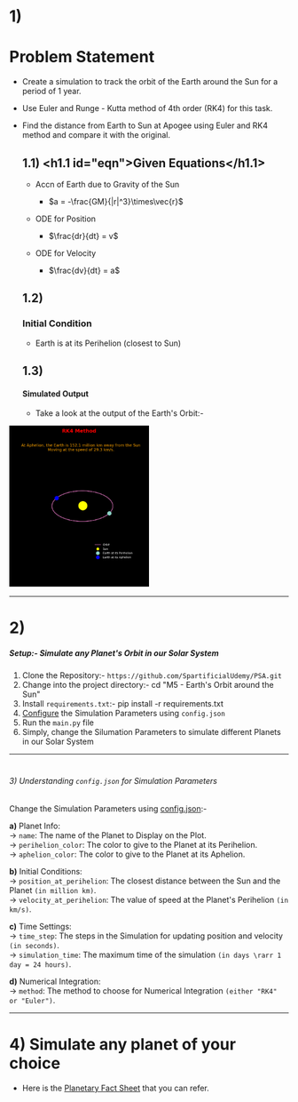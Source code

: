 # 1) <h1 id="ps">Problem Statement</h1>

* Create a simulation to track the orbit of the Earth around the Sun for a period of 1 year.
* Use Euler and Runge - Kutta method of 4th order (RK4) for this task.
* Find the distance from Earth to Sun at Apogee using Euler and RK4 method and compare it with the original.

   ## 1.1) <h1.1 id="eqn">Given Equations</h1.1>

   * Accn of Earth due to Gravity of the Sun 
       * $a = -\frac{GM}{|r|^3}\times\vec{r}$
   
   * ODE for Position
       * $\frac{dr}{dt} = v$ 
   
   * ODE for Velocity
      * $\frac{dv}{dt} = a$
   
   ## 1.2) <h3 id ='perihelion'>Initial Condition</h3>
   * Earth is at its Perihelion (closest to Sun)
   
   ## 1.3) <h4 id='earth_output'>Simulated Output</h4>
   * Take a look at the output of the Earth's Orbit:-
<img src="earth_orbit.png" alt="Orbit of the Earth" width=50%>


---

# 2) <h5 id='setup'>Setup:- Simulate any Planet's Orbit in our Solar System</h5>
1. Clone the Repository:- `https://github.com/SpartificialUdemy/PSA.git`
2. Change into the project directory:- cd "M5 - Earth's Orbit around the Sun"
4. Install `requirements.txt`:- pip install -r requirements.txt
5. <a href="#useage">Configure</a> the Simulation Parameters using `config.json`
6. Run the `main.py` file
7. Simply, change the Silumation Parameters to simulate different Planets in our Solar System

---

# <h6 id='useage'>3) Understanding `config.json` for Simulation Parameters</h6>
Change the Simulation Parameters using [config.json](https://github.com/SpartificialUdemy/PSA/blob/main/M5%20-%20Earth's%20Orbit%20around%20the%20Sun/config.json):- 

   **a)** Planet Info:                                              
      → `name`: The name of the Planet to Display on the Plot.                      
      → `perihelion_color`: The color to give to the Planet at its Perihelion.                   
      → `aphelion_color`: The color to give to the Planet at its Aphelion.                  
                                 
   **b)** Initial Conditions:                                                                             
      → `position_at_perihelion`: The closest distance between the Sun and the Planet `(in million km)`.                                                                                       
      → `velocity_at_perihelion`: The value of speed at the Planet's Perihelion `(in km/s)`.                 
                          
   **c)** Time Settings:                                                                             
      → `time_step`: The steps in the Simulation for updating position and velocity `(in seconds)`.      
      → `simulation_time`: The maximum time of the simulation `(in days \rarr 1 day = 24 hours)`.      
                               
   **d)** Numerical Integration:                                                              
      → `method`: The method to choose for Numerical Integration `(either "RK4" or "Euler")`.      

---

# 4) <h7 id='sheet'>Simulate any planet of your choice</h7>
* Here is the [Planetary Fact Sheet](https://nssdc.gsfc.nasa.gov/planetary/factsheet/
) that you can refer.
